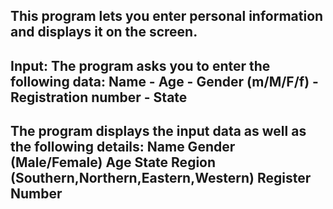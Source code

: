 ## This program lets you enter personal information and displays it on the screen.

## Input: The program asks you to enter the following data: Name - Age - Gender (m/M/F/f) - Registration number - State


## The program displays the input data as well as the following details: Name Gender (Male/Female) Age State Region (Southern,Northern,Eastern,Western) Register Number
